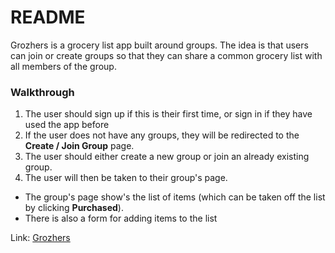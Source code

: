 # README

Grozhers is a grocery list app built around groups.
The idea is that users can join or create groups so that they can share a common
grocery list with all members of the group.

### Walkthrough

1. The user should sign up if this is their first time, or sign in if they have
used the app before
2. If the user does not have any groups, they will be redirected to the **Create
/ Join Group** page.
3. The user should either create a new group or join an already existing group.
4. The user will then be taken to their group's page.
  * The group's page show's the list of items (which can be taken off the list by
    clicking **Purchased**).
  * There is also a form for adding items to the list

Link: [Grozhers](http://grozhers.herokuapp.com)
